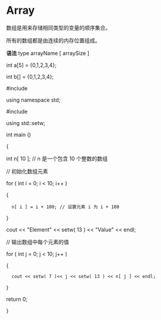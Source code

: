 # Array
数组是用来存储相同类型的变量的顺序集合。

所有的数组都是由连续的内存位置组成。

**语法**
type arrayName [ arraySize ]

int a[5] =  {0,1,2,3,4}; 

int b[]  =  {0,1,2,3,4};

#include <iostream> 

using namespace std; 

#include <iomanip>   

using std::setw;   

int main ()

{   

   int n[ 10 ]; // n 是一个包含 10 个整数的数组   
   
   // 初始化数组元素     
   
   for ( int i = 0; i < 10; i++ )
   
   {
   
      n[ i ] = i + 100; // 设置元素 i 为 i + 100   
      
   }
   
   cout << "Element" << setw( 13 ) << "Value" << endl;
   
   // 输出数组中每个元素的值         
   
   for ( int j = 0; j < 10; j++ )
   
   {
   
      cout << setw( 7 )<< j << setw( 13 ) << n[ j ] << endl;
      
   }
   
   return 0;
   
}
